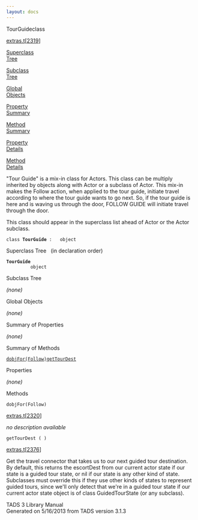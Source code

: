 ```yaml
---
layout: docs
---
```

<span class="title">TourGuide</span><span class="type">class</span>

[extras.t](../file/extras.t.html)\[[2319](../source/extras.t.html#2319)\]

[Superclass  
Tree](#_SuperClassTree_)

[Subclass  
Tree](#_SubClassTree_)

[Global  
Objects](#_ObjectSummary_)

[Property  
Summary](#_PropSummary_)

[Method  
Summary](#_MethodSummary_)

[Property  
Details](#_Properties_)

[Method  
Details](#_Methods_)



"Tour Guide" is a mix-in class for Actors. This class can be multiply
inherited by objects along with Actor or a subclass of Actor. This
mix-in makes the Follow action, when applied to the tour guide, initiate
travel according to where the tour guide wants to go next. So, if the
tour guide is here and is waving us through the door, FOLLOW GUIDE will
initiate travel through the door.

This class should appear in the superclass list ahead of Actor or the
Actor subclass.

`class `**`TourGuide`**` :   object`



<span id="_SuperClassTree_"></span>



<span class="hdln">Superclass Tree</span>   (in declaration order)



**`TourGuide`**  
`         object`  
<span id="_SubClassTree_"></span>



<span class="hdln">Subclass Tree</span>  



*(none)* <span id="_ObjectSummary_"></span>



<span class="hdln">Global Objects</span>  



*(none)* <span id="_PropSummary_"></span>



<span class="hdln">Summary of Properties</span>  





*(none)* <span id="_MethodSummary_"></span>



<span class="hdln">Summary of Methods</span>  



[`dobjFor(Follow)`](#dobjFor(Follow))[`getTourDest`](#getTourDest)

<span id="_Properties_"></span>



<span class="hdln">Properties</span>  



*(none)* <span id="_Methods_"></span>



<span class="hdln">Methods</span>  



<span id="dobjFor(Follow)"></span>

`dobjFor(Follow)`

[extras.t](../file/extras.t.html)\[[2320](../source/extras.t.html#2320)\]



*no description available*



<span id="getTourDest"></span>

`getTourDest ( )`

[extras.t](../file/extras.t.html)\[[2376](../source/extras.t.html#2376)\]



Get the travel connector that takes us to our next guided tour
destination. By default, this returns the escortDest from our current
actor state if our state is a guided tour state, or nil if our state is
any other kind of state. Subclasses must override this if they use other
kinds of states to represent guided tours, since we'll only detect that
we're in a guided tour state if our current actor state object is of
class GuidedTourState (or any subclass).





TADS 3 Library Manual  
Generated on 5/16/2013 from TADS version 3.1.3


